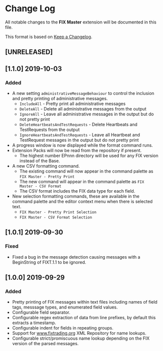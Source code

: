 # Change Log

All notable changes to the **FIX Master** extension will be documented in this file.

This format is based on [Keep a Changelog](http://keepachangelog.com/).

## [UNRELEASED]



## [1.1.0] 2019-10-03

### Added

- A new setting `administrativeMessageBehaviour` to control the inclusion and pretty printing of administrative messages.
  - `IncludeAll` - Pretty print all administrative messages
  - `DeleteAll` - Delete all administrative messages from the output
  - `IgnoreAll` - Leave all administrative messages in the output but do not pretty print
  - `DeleteHeartbeatsAndTestRequests` - Delete Heartbeats and TestRequests from the output
  - `IgnoreHeartbeatsAndTestRequests` - Leave all Heartbeat and TestRequest messages in the output but do not pretty print
- A progress window is now displayed while the format command runs.
- Extension Packs will now be read from the repository if present.
  - The highest number EPnnn directory will be used for any FIX version instead of the Base.
- A new CSV formatting command.
  - The existing command will now appear in the command palette as `FIX Master - Pretty Print`
  - The new command will appear in the command palette as `FIX Master - CSV Format`
  - The CSV format includes the FIX data type for each field.
- New selection formatting commands, these are available in the command palette and the editor context menu when there is selected text.
  - `FIX Master - Pretty Print Selection`
  - `FIX Master - CSV Format Selection`

## [1.0.1] 2019-09-30

### Fixed

- Fixed a bug in the message detection causing messages with a BeginString of FIXT.1.1 to be ignored.

## [1.0.0] 2019-09-29

### Added

- Pretty printing of FIX messages within text files including names of field tags, messsage types, and enumerated field values.
- Configurable field separator.
- Configurable regex extraction of data from line prefixes, by default this extracts a timestamp.
- Configurable indent for fields in repeating groups.
- Support for www.fixtrading.org XML Repository for name lookups.
- Configurable strict/promiscuous name lookup depending on the FIX version of the parsed messages.
